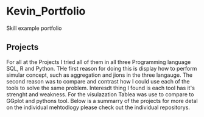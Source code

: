 # Kevin_Portfolio
Skill example portfolio
## Projects
  For all at the Projects I tried all of them in all three Programming language SQL, R and Python. THe first reason for doing this is display how to perform simular concept, such as aggregation and jions in the three langauge. The second reason was to compare and contrast how I could use each of the tools to solve the same problem. Interesdt thing I found is each tool has it's strenght and weakness. For the visulazation Tablea was use to compare to GGplot and pythons tool. Below is a summarry of the projects for more detal on the individual mehtodlogy please check out the individual repositorys.   
  
